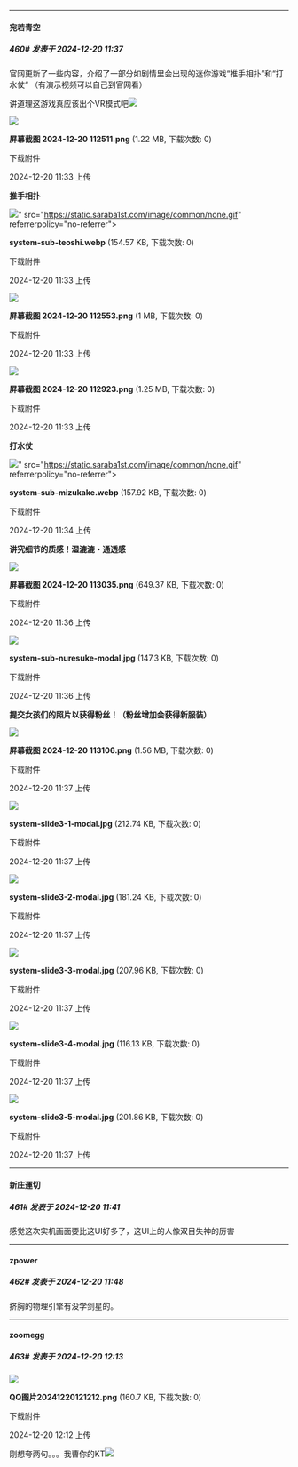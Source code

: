 ﻿
*****

####  宛若青空  
##### 460#       发表于 2024-12-20 11:37

官网更新了一些内容，介绍了一部分如剧情里会出现的迷你游戏“推手相扑”和“打水仗“ （有演示视频可以自己到官网看）

讲道理这游戏真应该出个VR模式吧<img src="https://static.saraba1st.com/image/smiley/face2017/037.png" referrerpolicy="no-referrer">

<img src="https://img.saraba1st.com/forum/202412/20/113308q2ohw7f6h8vw6on2.png" referrerpolicy="no-referrer">

<strong>屏幕截图 2024-12-20 112511.png</strong> (1.22 MB, 下载次数: 0)

下载附件

2024-12-20 11:33 上传

<strong>推手相扑</strong>

<img src="https://img.saraba1st.com/forum/202412/20/113305rgbn8299glyl9m4z.webp" referrerpolicy="no-referrer">" src="https://static.saraba1st.com/image/common/none.gif" referrerpolicy="no-referrer">

<strong>system-sub-teoshi.webp</strong> (154.57 KB, 下载次数: 0)

下载附件

2024-12-20 11:33 上传

<img src="https://img.saraba1st.com/forum/202412/20/113310wi1i1iz661im11p6.png" referrerpolicy="no-referrer">

<strong>屏幕截图 2024-12-20 112553.png</strong> (1 MB, 下载次数: 0)

下载附件

2024-12-20 11:33 上传

<img src="https://img.saraba1st.com/forum/202412/20/113313y4je56kzh65y1yqp.png" referrerpolicy="no-referrer">

<strong>屏幕截图 2024-12-20 112923.png</strong> (1.25 MB, 下载次数: 0)

下载附件

2024-12-20 11:33 上传

<strong>打水仗</strong>

<img src="https://img.saraba1st.com/forum/202412/20/113414ts119iss31ppz73s.webp" referrerpolicy="no-referrer">" src="https://static.saraba1st.com/image/common/none.gif" referrerpolicy="no-referrer">

<strong>system-sub-mizukake.webp</strong> (157.92 KB, 下载次数: 0)

下载附件

2024-12-20 11:34 上传

<strong>讲究细节的质感！湿漉漉・通透感</strong>

<img src="https://img.saraba1st.com/forum/202412/20/113639cknb6642cp6p9icz.png" referrerpolicy="no-referrer">

<strong>屏幕截图 2024-12-20 113035.png</strong> (649.37 KB, 下载次数: 0)

下载附件

2024-12-20 11:36 上传

<img src="https://img.saraba1st.com/forum/202412/20/113636mhqov2x6n2t5z2cv.jpg" referrerpolicy="no-referrer">

<strong>system-sub-nuresuke-modal.jpg</strong> (147.3 KB, 下载次数: 0)

下载附件

2024-12-20 11:36 上传

<strong>提交女孩们的照片以获得粉丝！（粉丝增加会获得新服装）</strong>

<img src="https://img.saraba1st.com/forum/202412/20/113708f5sll2xykxmycy16.png" referrerpolicy="no-referrer">

<strong>屏幕截图 2024-12-20 113106.png</strong> (1.56 MB, 下载次数: 0)

下载附件

2024-12-20 11:37 上传

<img src="https://img.saraba1st.com/forum/202412/20/113700dktp7w0b5yh8yhkp.jpg" referrerpolicy="no-referrer">

<strong>system-slide3-1-modal.jpg</strong> (212.74 KB, 下载次数: 0)

下载附件

2024-12-20 11:37 上传

<img src="https://img.saraba1st.com/forum/202412/20/113701d32r2gwhbceo3i65.jpg" referrerpolicy="no-referrer">

<strong>system-slide3-2-modal.jpg</strong> (181.24 KB, 下载次数: 0)

下载附件

2024-12-20 11:37 上传

<img src="https://img.saraba1st.com/forum/202412/20/113702rnch8xjz7xj4cxr4.jpg" referrerpolicy="no-referrer">

<strong>system-slide3-3-modal.jpg</strong> (207.96 KB, 下载次数: 0)

下载附件

2024-12-20 11:37 上传

<img src="https://img.saraba1st.com/forum/202412/20/113703jkaknqtbbbnbdedr.jpg" referrerpolicy="no-referrer">

<strong>system-slide3-4-modal.jpg</strong> (116.13 KB, 下载次数: 0)

下载附件

2024-12-20 11:37 上传

<img src="https://img.saraba1st.com/forum/202412/20/113705zs2dyhscsjw7bzd7.jpg" referrerpolicy="no-referrer">

<strong>system-slide3-5-modal.jpg</strong> (201.86 KB, 下载次数: 0)

下载附件

2024-12-20 11:37 上传

*****

####  新庄運切  
##### 461#       发表于 2024-12-20 11:41

感觉这次实机画面要比这UI好多了，这UI上的人像双目失神的厉害


*****

####  zpower  
##### 462#       发表于 2024-12-20 11:48

挤胸的物理引擎有没学剑星的。


*****

####  zoomegg  
##### 463#       发表于 2024-12-20 12:13

<img src="https://img.saraba1st.com/forum/202412/20/121222g229agzg9jj0nujl.png" referrerpolicy="no-referrer">

<strong>QQ图片20241220121212.png</strong> (160.7 KB, 下载次数: 0)

下载附件

2024-12-20 12:12 上传

刚想夸两句。。。我曹你的KT<img src="https://static.saraba1st.com/image/smiley/face2017/049.png" referrerpolicy="no-referrer">

